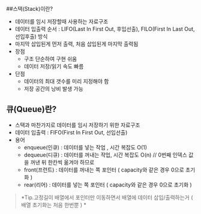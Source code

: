﻿##스택(Stack)이란?
- 데이터를 임시 저장할때 사용하는 자료구조
- 데이터 입출력 순서 : LIFO(Last In First Out, 후입선출), FILO(First In Last Out,선입후출) 방식
- 마지막 삽입된게 먼저 출력, 처음 삽입된게 마지막 출력됨
- 장점
    - 구조 단순하여 구현 쉬움
    - 데이터 저장/읽기 속도 빠름
- 단점
    - 데이터의 최대 갯수를 미리 지정해야 함
    - 저장 공간의 낭비 발생 가능

## 큐(Queue)란?
- 스택과 마찬가지로 데이터를 임시 저장하기 위한 자료구조
- 데이터 입출력 : FIFO(First In First Out, 선입선출)
- 용어
  - enqueue(인큐) : 데이터를 넣는 작업 , 시간 복잡도 O(1)
  - dequeue(디큐) : 데이터를 꺼내는 작업, 시간 복잡도 O(n) // 0번째 인덱스 값을 꺼낸 뒤 한칸씩 옮겨야 하므로
  - front(프런트) : 데이터를 꺼내는 쪽 포인터 ( capacity와 같은 경우 0으로 초기화 )
  - rear(리어) : 데이터를 넣는 쪽 포인터 ( capacity와 같은 경우 0으로 초기화 )
> *Tip.고정길이 배열에서 포인터만 이동하면서 배열에 데이터 삽입/출력하는거 ( 배열 초기화는 처음 한번뿐 ) *
